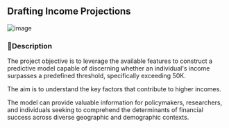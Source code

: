 
## Drafting Income Projections

![image](https://st3.depositphotos.com/1350793/13201/i/450/depositphotos_132018574-stock-photo-income-concept-with-hand.jpg)







### 📝Description

The project objective is to leverage the available features to construct a predictive model capable of discerning whether an individual's income surpasses a predefined threshold, specifically exceeding 50K.

The aim is to understand the key factors that contribute to higher incomes.

The model can provide valuable information for policymakers, researchers, and individuals seeking to comprehend the determinants of financial success across diverse geographic and demographic contexts.
